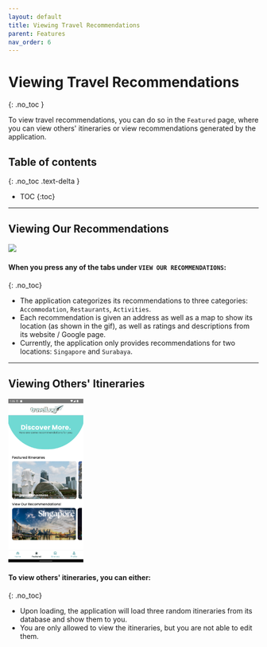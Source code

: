 ```yaml
---
layout: default
title: Viewing Travel Recommendations
parent: Features
nav_order: 6
---
```

# Viewing Travel Recommendations
{: .no_toc }

To view travel recommendations, you can do so in the `Featured` page, where you can view others' itineraries or view recommendations generated by the application.

## Table of contents
{: .no_toc .text-delta }

- TOC
{:toc}

<hr>

## Viewing Our Recommendations

<img src="../images/features/featured-page.gif" width="30%"> &nbsp;

#### When you press any of the tabs under `VIEW OUR RECOMMENDATIONS`:
{: .no_toc}

- The application categorizes its recommendations to three categories: `Accommodation`, `Restaurants`, `Activities`.
- Each recommendation is given an address as well as a map to show its location (as shown in the gif), as well as ratings and descriptions from its website / Google page.
- Currently, the application only provides recommendations for two locations: `Singapore` and `Surabaya`.

<hr>

## Viewing Others' Itineraries

<img src="../images/features/featured.png" width="30%"> &nbsp;

#### To view others' itineraries, you can either:
{: .no_toc}

- Upon loading, the application will load three random itineraries from its database and show them to you.
- You are only allowed to view the itineraries, but you are not able to edit them.
